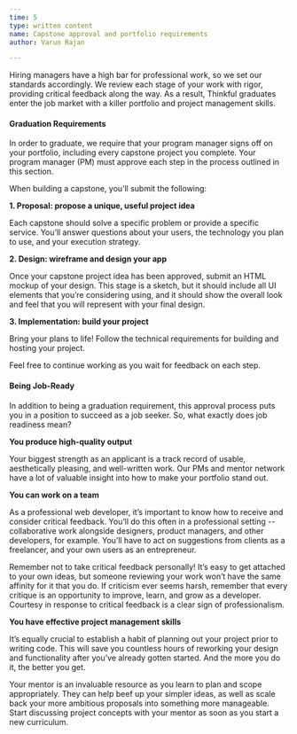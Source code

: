 ```yaml
---
time: 5
type: written content
name: Capstone approval and portfolio requirements
author: Varun Rajan

---
```


Hiring managers have a high bar for professional work, so we set our standards accordingly. We review each stage of your work with rigor, providing critical feedback along the way. As a result, Thinkful graduates enter the job market with a killer portfolio and project management skills.

#### Graduation Requirements

In order to graduate, we require that your program manager signs off on your portfolio, including every capstone project you complete. Your program manager (PM) must approve each step in the process outlined in this section.

When building a capstone, you’ll submit the following:

**1. Proposal: propose a unique, useful project idea**

Each capstone should solve a specific problem or provide a specific service. You’ll answer questions about your users, the technology you plan to use, and your execution strategy.

**2. Design: wireframe and design your app**

Once your capstone project idea has been approved, submit an HTML mockup of your design. This stage is a sketch, but it should include all UI elements that you’re considering using, and it should show the overall look and feel that you will represent with your final design.

**3. Implementation: build your project**

Bring your plans to life! Follow the technical requirements for building and hosting your project.

Feel free to continue working as you wait for feedback on each step.

#### Being Job-Ready
In addition to being a graduation requirement, this approval process puts you in a position to succeed as a job seeker. So, what exactly does job readiness mean?

**You produce high-quality output**

Your biggest strength as an applicant is a track record of usable, aesthetically pleasing, and well-written work. Our PMs and mentor network have a lot of valuable insight into how to make your portfolio stand out.

**You can work on a team**

As a professional web developer, it’s important to know how to receive and consider critical feedback. You’ll do this often in a professional setting -- collaborative work alongside designers, product managers, and other developers, for example. You’ll have to act on suggestions from clients as a freelancer, and your own users as an entrepreneur.

Remember not to take critical feedback personally! It’s easy to get attached to your own ideas, but someone reviewing your work won’t have the same affinity for it that you do. If criticism ever seems harsh, remember that every critique is an opportunity to improve, learn, and grow as a developer. Courtesy in response to critical feedback is a clear sign of professionalism.

**You have effective project management skills**

It’s equally crucial to establish a habit of planning out your project prior to writing code. This will save you countless hours of reworking your design and functionality after you’ve already gotten started. And the more you do it, the better you get.

Your mentor is an invaluable resource as you learn to plan and scope appropriately. They can help beef up your simpler ideas, as well as scale back your more ambitious proposals into something more manageable. Start discussing project concepts with your mentor as soon as you start a new curriculum.


